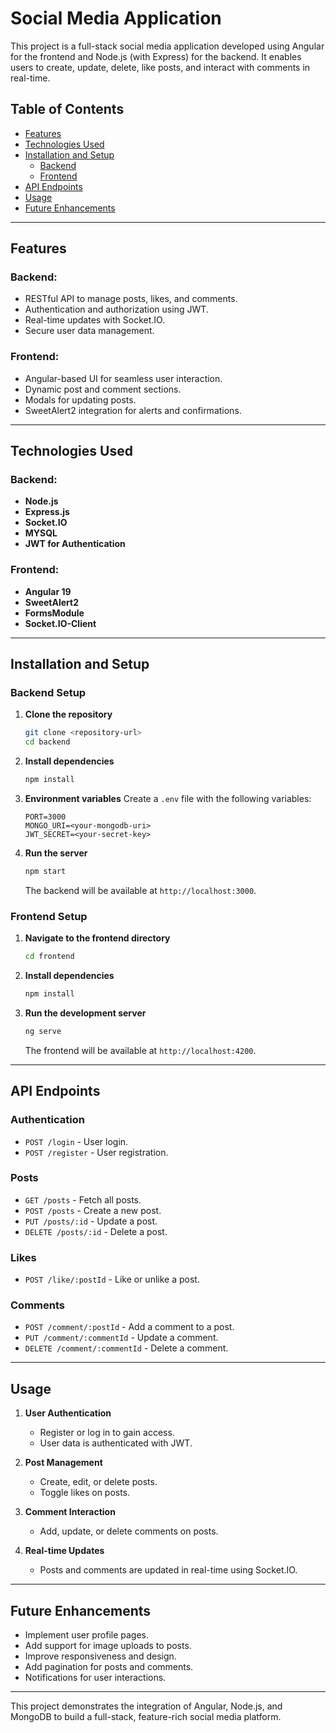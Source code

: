 # Social Media Application

This project is a full-stack social media application developed using Angular for the frontend and Node.js (with Express) for the backend. It enables users to create, update, delete, like posts, and interact with comments in real-time.

## Table of Contents
- [Features](#features)
- [Technologies Used](#technologies-used)
- [Installation and Setup](#installation-and-setup)
  - [Backend](#backend-setup)
  - [Frontend](#frontend-setup)
- [API Endpoints](#api-endpoints)
- [Usage](#usage)
- [Future Enhancements](#future-enhancements)

---

## Features

### Backend:
- RESTful API to manage posts, likes, and comments.
- Authentication and authorization using JWT.
- Real-time updates with Socket.IO.
- Secure user data management.

### Frontend:
- Angular-based UI for seamless user interaction.
- Dynamic post and comment sections.
- Modals for updating posts.
- SweetAlert2 integration for alerts and confirmations.

---

## Technologies Used

### Backend:
- **Node.js**
- **Express.js**
- **Socket.IO**
- **MYSQL**
- **JWT for Authentication**

### Frontend:
- **Angular 19**
- **SweetAlert2**
- **FormsModule**
- **Socket.IO-Client**

---

## Installation and Setup

### Backend Setup
1. **Clone the repository**
   ```bash
   git clone <repository-url>
   cd backend
   ```

2. **Install dependencies**
   ```bash
   npm install
   ```

3. **Environment variables**
   Create a `.env` file with the following variables:
   ```env
   PORT=3000
   MONGO_URI=<your-mongodb-uri>
   JWT_SECRET=<your-secret-key>
   ```

4. **Run the server**
   ```bash
   npm start
   ```
   The backend will be available at `http://localhost:3000`.

### Frontend Setup

1. **Navigate to the frontend directory**
   ```bash
   cd frontend
   ```

2. **Install dependencies**
   ```bash
   npm install
   ```

3. **Run the development server**
   ```bash
   ng serve
   ```
   The frontend will be available at `http://localhost:4200`.

---

## API Endpoints

### Authentication
- `POST /login` - User login.
- `POST /register` - User registration.

### Posts
- `GET /posts` - Fetch all posts.
- `POST /posts` - Create a new post.
- `PUT /posts/:id` - Update a post.
- `DELETE /posts/:id` - Delete a post.

### Likes
- `POST /like/:postId` - Like or unlike a post.

### Comments
- `POST /comment/:postId` - Add a comment to a post.
- `PUT /comment/:commentId` - Update a comment.
- `DELETE /comment/:commentId` - Delete a comment.

---

## Usage

1. **User Authentication**
   - Register or log in to gain access.
   - User data is authenticated with JWT.

2. **Post Management**
   - Create, edit, or delete posts.
   - Toggle likes on posts.

3. **Comment Interaction**
   - Add, update, or delete comments on posts.

4. **Real-time Updates**
   - Posts and comments are updated in real-time using Socket.IO.

---

## Future Enhancements

- Implement user profile pages.
- Add support for image uploads to posts.
- Improve responsiveness and design.
- Add pagination for posts and comments.
- Notifications for user interactions.

---

This project demonstrates the integration of Angular, Node.js, and MongoDB to build a full-stack, feature-rich social media platform.

